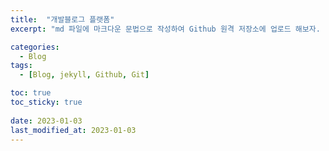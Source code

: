 ```yaml
---
title:  "개발블로그 플랫폼"
excerpt: "md 파일에 마크다운 문법으로 작성하여 Github 원격 저장소에 업로드 해보자. "

categories:
  - Blog
tags:
  - [Blog, jekyll, Github, Git]

toc: true
toc_sticky: true
 
date: 2023-01-03
last_modified_at: 2023-01-03
---
```

